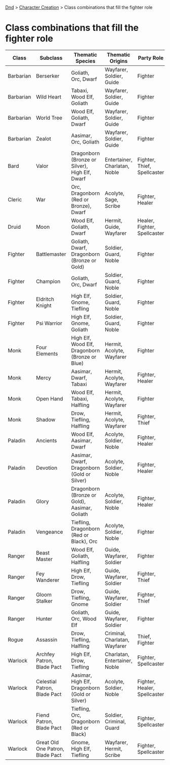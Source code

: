 [Dnd](./readme.md) > [Character Creation](./character-creation.md) > Class combinations that fill the fighter role

# Class combinations that fill the fighter role

| Class     | Subclass                         | Thematic Species                                | Thematic Origins              | Party Role                   |
| --------- | -------------------------------- | ----------------------------------------------- | ----------------------------- | ---------------------------- |
| Barbarian | Berserker                        | Goliath, Orc, Dwarf                             | Wayfarer, Soldier, Guide      | Fighter                      |
| Barbarian | Wild Heart                       | Tabaxi, Wood Elf, Goliath                       | Wayfarer, Soldier, Guide      | Fighter                      |
| Barbarian | World Tree                       | Wood Elf, Goliath, Dwarf                        | Wayfarer, Soldier, Guide      | Fighter                      |
| Barbarian | Zealot                           | Aasimar, Orc, Goliath                           | Wayfarer, Soldier, Guide      | Fighter                      |
| Bard      | Valor                            | Dragonborn (Bronze or Silver), High Elf, Dwarf  | Entertainer, Charlatan, Noble | Fighter, Thief, Spellcaster  |
| Cleric    | War                              | Orc, Dragonborn (Red or Bronze), Dwarf          | Acolyte, Sage, Scribe         | Fighter, Healer              |
| Druid     | Moon                             | Wood Elf, Goliath, Dwarf                        | Hermit, Guide, Wayfarer       | Healer, Fighter, Spellcaster |
| Fighter   | Battlemaster                     | Goliath, Dwarf, Dragonborn (Bronze or Gold)     | Soldier, Guard, Noble         | Fighter                      |
| Fighter   | Champion                         | Goliath, Orc, Dwarf                             | Soldier, Guard, Noble         | Fighter                      |
| Fighter   | Eldritch Knight                  | High Elf, Gnome, Tiefling                       | Soldier, Guard, Noble         | Fighter                      |
| Fighter   | Psi Warrior                      | High Elf, Gnome, Goliath                        | Soldier, Guard, Noble         | Fighter                      |
| Monk      | Four Elements                    | High Elf, Wood Elf, Dragonborn (Bronze or Blue) | Hermit, Acolyte, Wayfarer     | Fighter                      |
| Monk      | Mercy                            | Aasimar, Dwarf, Tabaxi                          | Hermit, Acolyte, Wayfarer     | Fighter, Healer              |
| Monk      | Open Hand                        | Wood Elf, Tabaxi, Halfling                      | Hermit, Acolyte, Wayfarer     | Fighter                      |
| Monk      | Shadow                           | Drow, Tiefling, Halfling                        | Hermit, Acolyte, Wayfarer     | Fighter, Thief               |
| Paladin   | Ancients                         | Wood Elf, Aasimar, Dwarf                        | Acolyte, Soldier, Noble       | Fighter, Healer              |
| Paladin   | Devotion                         | Aasimar, Dwarf, Dragonborn (Gold or Silver)     | Acolyte, Soldier, Noble       | Fighter, Healer              |
| Paladin   | Glory                            | Dragonborn (Bronze or Gold), Aasimar, Goliath   | Acolyte, Soldier, Noble       | Fighter, Healer              |
| Paladin   | Vengeance                        | Tiefling, Dragonborn (Red or Black), Orc        | Acolyte, Soldier, Noble       | Fighter                      |
| Ranger    | Beast Master                     | Wood Elf, Goliath, Halfling                     | Guide, Wayfarer, Soldier      | Fighter                      |
| Ranger    | Fey Wanderer                     | High Elf, Drow, Tiefling                        | Guide, Wayfarer, Soldier      | Fighter, Thief               |
| Ranger    | Gloom Stalker                    | Drow, Tiefling, Gnome                           | Guide, Wayfarer, Soldier      | Fighter, Thief               |
| Ranger    | Hunter                           | Goliath, Orc, Wood Elf                          | Guide, Wayfarer, Soldier      | Fighter                      |
| Rogue     | Assassin                         | Drow, Tiefling, Halfling                        | Criminal, Charlatan, Wayfarer | Thief, Fighter               |
| Warlock   | Archfey Patron, Blade Pact       | High Elf, Drow, Tiefling                        | Charlatan, Entertainer, Noble | Fighter, Spellcaster         |
| Warlock   | Celestial Patron, Blade Pact     | Aasimar, High Elf, Dragonborn (Gold or Silver)  | Acolyte, Soldier, Noble       | Fighter, Healer, Spellcaster |
| Warlock   | Fiend Patron, Blade Pact         | Tiefling, Orc, Dragonborn (Red or Black)        | Soldier, Criminal, Guard      | Fighter, Spellcaster         |
| Warlock   | Great Old One Patron, Blade Pact | Gnome, High Elf, Tiefling                       | Wayfarer, Hermit, Scribe      | Fighter, Spellcaster         |
